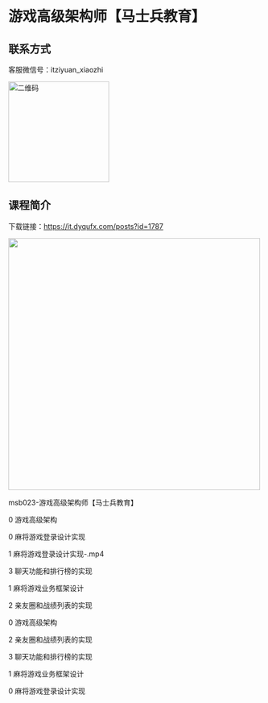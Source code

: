 # 游戏高级架构师【马士兵教育】

## 联系方式

客服微信号：itziyuan_xiaozhi

<img src="https://ziyuanyun.oss-cn-guangzhou.aliyuncs.com/common/20240614073449/666b82192834a.jpg" width="200" height="200" alt="二维码">

## 课程简介

下载链接：https://it.dyqufx.com/posts?id=1787

<img src="https://ziyuanyun.oss-cn-guangzhou.aliyuncs.com/yun/20240515183534/66448ff65981b.jpg" width="500" alt="">

  msb023-游戏高级架构师【马士兵教育】

 0 游戏高级架构

 0 麻将游戏登录设计实现

 1 麻将游戏登录设计实现-.mp4

 3 聊天功能和排行榜的实现

 1 麻将游戏业务框架设计

 2 亲友圈和战绩列表的实现

 0 游戏高级架构

 2 亲友圈和战绩列表的实现

 3 聊天功能和排行榜的实现

 1 麻将游戏业务框架设计

 0 麻将游戏登录设计实现

  
